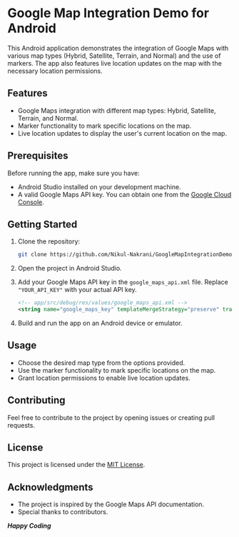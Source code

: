 # Google Map Integration Demo for Android

This Android application demonstrates the integration of Google Maps with various map types (Hybrid, Satellite, Terrain, and Normal) and the use of markers. The app also features live location updates on the map with the necessary location permissions.

## Features

- Google Maps integration with different map types: Hybrid, Satellite, Terrain, and Normal.
- Marker functionality to mark specific locations on the map.
- Live location updates to display the user's current location on the map.

## Prerequisites

Before running the app, make sure you have:

- Android Studio installed on your development machine.
- A valid Google Maps API key. You can obtain one from the [Google Cloud Console](https://console.cloud.google.com/).

## Getting Started

1. Clone the repository:

    ```bash
    git clone https://github.com/Nikul-Nakrani/GoogleMapIntegrationDemo.git
    ```

2. Open the project in Android Studio.

3. Add your Google Maps API key in the `google_maps_api.xml` file. Replace `"YOUR_API_KEY"` with your actual API key.

    ```xml
    <!-- app/src/debug/res/values/google_maps_api.xml -->
    <string name="google_maps_key" templateMergeStrategy="preserve" translatable="false">YOUR_API_KEY</string>
    ```

4. Build and run the app on an Android device or emulator.

## Usage

- Choose the desired map type from the options provided.
- Use the marker functionality to mark specific locations on the map.
- Grant location permissions to enable live location updates.

## Contributing

Feel free to contribute to the project by opening issues or creating pull requests.

## License

This project is licensed under the [MIT License](LICENSE).

## Acknowledgments

- The project is inspired by the Google Maps API documentation.
- Special thanks to contributors.

***Happy Coding***
